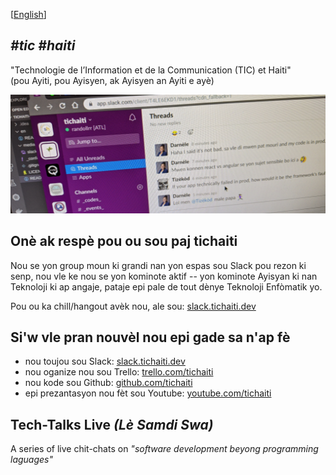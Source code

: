 [[English](en/README.md)]

## _#tic #haiti_
"Technologie de l’Information et de la Communication (TIC) et Haiti"<br>
(pou Ayiti, pou Ayisyen, ak Ayisyen an Ayiti e ay&egrave;)

![Slack Channels](./media/slack_banner2.png)

## On&egrave; ak resp&egrave; pou ou sou paj tichaiti

Nou se yon group moun ki grandi nan yon espas sou Slack pou rezon ki senp, nou vle ke nou se yon kominote aktif -- yon kominote Ayisyan ki nan Teknoloji ki ap angaje, pataje epi pale de tout d&egrave;nye Teknoloji Enf&ograve;matik yo.

Pou ou ka chill/hangout av&egrave;k nou, ale sou: [slack.tichaiti.dev](http://slack.tichaiti.dev)


## Si'w vle pran nouv&egrave;l nou epi gade sa n'ap f&egrave; 

- nou toujou sou Slack: [slack.tichaiti.dev](https://slack.tichaiti.dev)
- nou oganize nou sou Trello: [trello.com/tichaiti](https://trello.com/tichaiti)
- nou kode sou Github: [github.com/tichaiti](https://github.com/tichaiti)
- epi prezantasyon nou f&egrave;t sou Youtube: [youtube.com/tichaiti](https://www.youtube.com/tichaiti)

## Tech-Talks Live _(L&egrave; Samdi Swa)_
A series of live chit-chats on *"software development beyong programming laguages"*
